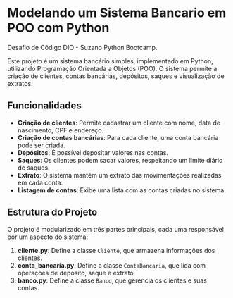 # Modelando um Sistema Bancario em POO com Python
Desafio de Código DIO - Suzano Python Bootcamp.

Este projeto é um sistema bancário simples, implementado em Python, utilizando Programação Orientada a Objetos (POO). O sistema permite a criação de clientes, contas bancárias, depósitos, saques e visualização de extratos.

## Funcionalidades

- **Criação de clientes**: Permite cadastrar um cliente com nome, data de nascimento, CPF e endereço.
- **Criação de contas bancárias**: Para cada cliente, uma conta bancária pode ser criada.
- **Depósitos**: É possível depositar valores nas contas.
- **Saques**: Os clientes podem sacar valores, respeitando um limite diário de saques.
- **Extrato**: O sistema mantém um extrato das movimentações realizadas em cada conta.
- **Listagem de contas**: Exibe uma lista com as contas criadas no sistema.

## Estrutura do Projeto

O projeto é modularizado em três partes principais, cada uma responsável por um aspecto do sistema:

1. **cliente.py**: Define a classe `Cliente`, que armazena informações dos clientes.
2. **conta_bancaria.py**: Define a classe `ContaBancaria`, que lida com operações de depósito, saque e extrato.
3. **banco.py**: Define a classe `Banco`, que gerencia os clientes e suas contas.



